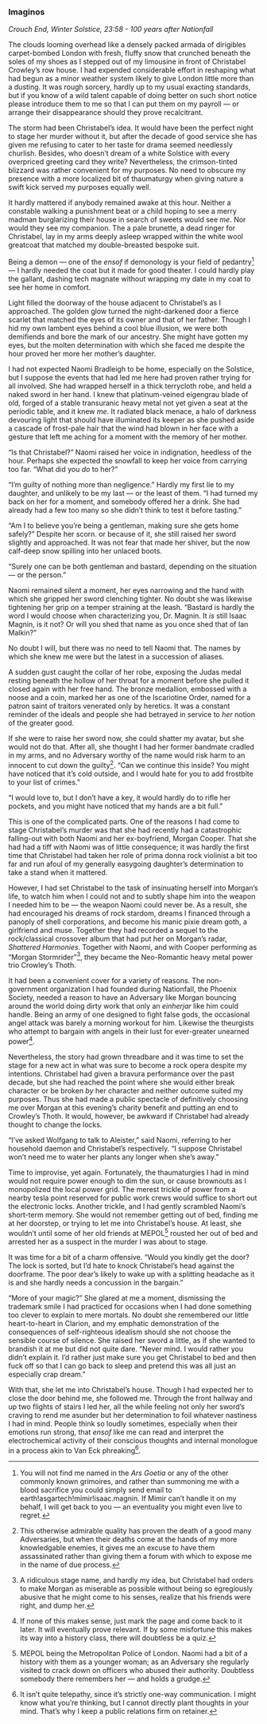 ### Imaginos
*Crouch End, Winter Solstice, 23:58 - 100 years after Nationfall*

The clouds looming overhead like a densely packed armada of dirigibles carpet-bombed London with fresh, fluffy snow that crunched beneath the soles of my shoes as I stepped out of my limousine in front of Christabel Crowley’s row house. I had expended considerable effort in reshaping what had begun as a minor weather system likely to give London little more than a dusting. It was rough sorcery, hardly up to my usual exacting standards, but if you know of a wild talent capable of doing better on such short notice please introduce them to me so that I can put them on my payroll — or arrange their disappearance should they prove recalcitrant. 

The storm had been Christabel’s idea. It would have been the perfect night to stage her murder without it, but after the decade of good service she has given me refusing to cater to her taste for drama seemed needlessly churlish. Besides, who doesn’t dream of a white Solstice with every overpriced greeting card they write? Nevertheless, the crimson-tinted blizzard was rather convenient for my purposes. No need to obscure my presence with a more localized bit of thaumaturgy when giving nature a swift kick served my purposes equally well.

It hardly mattered if anybody remained awake at this hour. Neither a constable walking a punishment beat or a child hoping to see a merry madman burglarizing their house in search of sweets would see *me*. Nor would they see my companion. The a pale brunette, a dead ringer for Christabel, lay in my arms deeply asleep wrapped within the white wool greatcoat that matched my double-breasted bespoke suit.

Being a demon — one of the *ensof* if demonology is your field of pedantry[^1] — I hardly needed the coat but it made for good theater. I could hardly play the gallant, dashing tech magnate without wrapping my date in my coat to see her home in comfort.

Light filled the doorway of the house adjacent to Christabel’s as I approached. The golden glow turned the night-darkened door a fierce scarlet that matched the eyes of its owner and that of her father. Though I hid my own lambent eyes behind a cool blue illusion, we were both demifiends and bore the mark of our ancestry. She might have gotten my eyes, but the molten determination with which she faced me despite the hour proved her more her mother’s daughter.

I had not expected Naomi Bradleigh to be home, especially on the Solstice, but I suppose the events that had led me here had proven rather trying for all involved. She had wrapped herself in a thick terrycloth robe, and held a naked sword in her hand. I knew that platinum-veined eigengrau blade of old, forged of a stable transuranic heavy metal not yet given a seat at the periodic table, and it knew *me*. It radiated black menace, a halo of darkness devouring light that should have illuminated its keeper as she pushed aside a cascade of frost-pale hair that the wind had blown in her face with a gesture that left me aching for a moment with the memory of her mother.

“Is that Christabel?” Naomi raised her voice in indignation, heedless of the hour. Perhaps she expected the snowfall to keep her voice from carrying too far. “What did you *do* to her?”

“I’m guilty of nothing more than negligence.” Hardly my first lie to my daughter, and unlikely to be my last — or the least of them. “I had turned my back on her for a moment, and somebody offered her a drink. She had already had a few too many so she didn’t think to test it before tasting.”

“Am I to believe you’re being a gentleman, making sure she gets home safely?” Despite her scorn. or because of it, she still raised her sword slightly and approached. It was not fear that made her shiver, but the now calf-deep snow spilling into her unlaced boots.

“Surely one can be both gentleman and bastard, depending on the situation — or the person.”

Naomi remained silent a moment, her eyes narrowing and the hand with which she gripped her sword clenching tighter. No doubt she was likewise tightening her grip on a temper straining at the leash. “Bastard is hardly the word I would choose when characterizing you, Dr. Magnin. It *is* still Isaac Magnin, is it not? Or will you shed that name as you once shed that of Ian Malkin?”

No doubt I will, but there was no need to tell Naomi that. The names by which she knew me were but the latest in a succession of aliases.

A sudden gust caught the collar of her robe, exposing the Judas medal resting beneath the hollow of her throat for a moment before she pulled it closed again with her free hand. The bronze medallion, embossed with a noose and a coin, marked her as one of the Iscariotine Order, named for a patron saint of traitors venerated only by heretics. It was a constant reminder of the ideals and people she had betrayed in service to *her* notion of the greater good. 

If she were to raise her sword now, she could shatter my avatar, but she would not do that. After all, she thought I had her former bandmate cradled in my arms, and no Adversary worthy of the name would risk harm to an innocent to cut down the guilty[^2]. “Can we continue this inside? You might have noticed that it’s cold outside, and I would hate for you to add frostbite to your list of crimes.”

“I would love to, but I don’t have a key, it would hardly do to rifle her pockets, and you might have noticed that my hands are a bit full.”

This is one of the complicated parts. One of the reasons I had come to stage Christabel’s murder was that she had recently had a catastrophic falling-out with both Naomi and her ex-boyfriend, Morgan Cooper. That she had had a tiff with Naomi was of little consequence; it was hardly the first time that Christabel had taken her role of prima donna rock violinist a bit too far and run afoul of my generally easygoing daughter’s determination to take a stand when it mattered. 

However, I had set Christabel to the task of insinuating herself into Morgan’s life, to watch him when I could not and to subtly shape him into the weapon I needed him to be — the weapon Naomi could never be. As a result, she had encouraged his dreams of rock stardom, dreams I financed through a panoply of shell corporations, and become his manic pixie dream goth, a girlfriend and muse. Together they had recorded a sequel to the rock/classical crossover album that had put her on Morgan’s radar, *Shattered Harmonies*. Together with Naomi, and with Cooper performing as “Morgan Stormrider”[^3], they became the Neo-Romantic heavy metal power trio Crowley’s Thoth.

It had been a convenient cover for a variety of reasons. The non-government organization I had founded during Nationfall, the Phoenix Society, needed a reason to have an Adversary like Morgan bouncing around the world doing dirty work that only an *einherjar* like him could handle. Being an army of one designed to fight false gods, the occasional angel attack was barely a morning workout for him. Likewise the theurgists who attempt to bargain with angels in their lust for ever-greater unearned power[^4].

Nevertheless, the story had grown threadbare and it was time to set the stage for a new act in what was sure to become a rock opera despite my intentions. Christabel had given a bravura performance over the past decade, but she had reached the point where she would either break character or be broken *by* her character and neither outcome suited my purposes. Thus she had made a public spectacle of definitively choosing me over Morgan at this evening’s charity benefit and putting an end to Crowley’s Thoth. It would, however, be awkward if Christabel had already thought to change the locks.

“I’ve asked Wolfgang to talk to Aleister,” said Naomi, referring to her household daemon and Christabel’s respectively. “I suppose Christabel won’t need me to water her plants any longer when she’s away.”

Time to improvise, yet again. Fortunately, the thaumaturgies I had in mind would not require power enough to dim the sun, or cause brownouts as I monopolized the local power grid. The merest trickle of power from a nearby tesla point reserved for public work crews would suffice to short out the electronic locks. Another trickle, and I had gently scrambled Naomi’s short-term memory. She would not remember getting out of bed, finding me at her doorstep, or trying to let me into Christabel’s house. At least, she wouldn’t until some of her old friends at MEPOL[^5] rousted her out of bed and arrested her as a suspect in the murder I was about to stage.

It was time for a bit of a charm offensive. “Would you kindly get the door? The lock is sorted, but I’d hate to knock Christabel’s head against the doorframe. The poor dear’s likely to wake up with a splitting headache as it is and she hardly needs a concussion in the bargain.”

“More of your magic?” She glared at me a moment, dismissing the trademark smile I had practiced for occasions when I had done something too clever to explain to mere mortals. No doubt she remembered our little heart-to-heart in Clarion, and my emphatic demonstration of the consequences of self-righteous idealism should she not choose the sensible course of silence. She raised her sword a little, as if she wanted to brandish it at me but did not quite dare. “Never mind. I would rather you didn’t explain it. I’d rather just make sure you get Christabel to bed and then fuck off so that I can go back to sleep and pretend this was all just an especially crap dream.”

With that, she let me into Christabel’s house. Though I had expected her to close the door behind me, she followed me. Through the front hallway and up two flights of stairs I led her, all the while feeling not only her sword’s craving to rend me asunder but her determination to foil whatever nastiness I had in mind. People think so loudly sometimes, especially when their emotions run strong, that *ensof* like me can read and interpret the electrochemical activity of their conscious thoughts and internal monologue in a process akin to Van Eck phreaking[^6].

[^1]:	You will not find me named in the *Ars Goetia* or any of the other commonly known grimoires, and rather than summoning me with a blood sacrifice you could simply send email to earth!asgartech!mimir!isaac.magnin. If Mimir can’t handle it on my behalf, I will get back to you — an eventuality you might even live to regret.

[^2]:	This otherwise admirable quality has proven the death of a good many Adversaries, but when their deaths come at the hands of my more knowledgable enemies, it gives me an excuse to have them assassinated rather than giving them a forum with which to expose me in the name of due process.

[^3]:	A ridiculous stage name, and hardly my idea, but Christabel had orders to make Morgan as miserable as possible without being so egregiously abusive that he might come to his senses, realize that his friends were right, and dump her.

[^4]:	If none of this makes sense, just mark the page and come back to it later. It will eventually prove relevant. If by some misfortune this makes its way into a history class, there will doubtless be a quiz.

[^5]:	MEPOL being the Metropolitan Police of London. Naomi had a bit of a history with them as a younger woman; as an Adversary she regularly visited to crack down on officers who abused their authority. Doubtless somebody there remembers her — and holds a grudge.

[^6]:	It isn’t quite telepathy, since it’s strictly one-way communication. I might know what you’re thinking, but I cannot directly plant thoughts in your mind. That’s why I keep a public relations firm on retainer.
